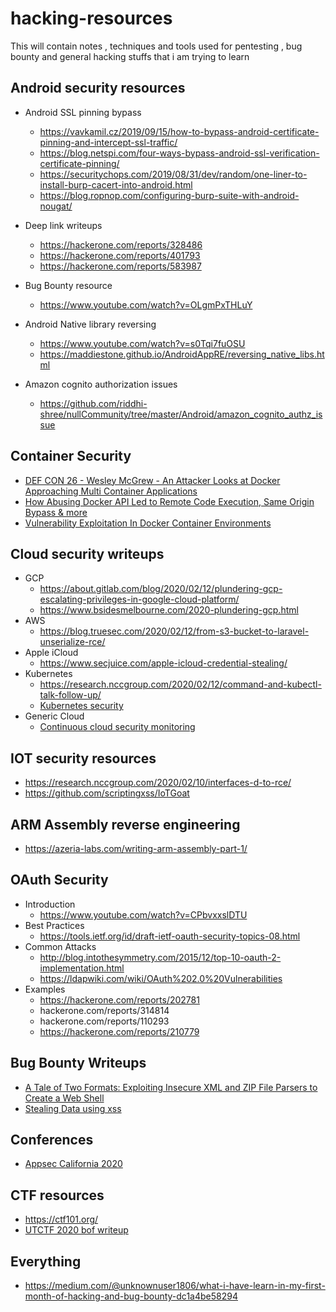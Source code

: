 # hacking-resources
This will contain notes , techniques and tools used for pentesting , bug bounty and general hacking stuffs that i am trying to learn

Android security resources
--------------------------
 - Android SSL pinning bypass
   - https://vavkamil.cz/2019/09/15/how-to-bypass-android-certificate-pinning-and-intercept-ssl-traffic/
   - https://blog.netspi.com/four-ways-bypass-android-ssl-verification-certificate-pinning/
   - https://securitychops.com/2019/08/31/dev/random/one-liner-to-install-burp-cacert-into-android.html
   - https://blog.ropnop.com/configuring-burp-suite-with-android-nougat/
   
 - Deep link writeups
   - https://hackerone.com/reports/328486
   - https://hackerone.com/reports/401793
   - https://hackerone.com/reports/583987
   
 - Bug Bounty resource
   - https://www.youtube.com/watch?v=OLgmPxTHLuY

 - Android Native library reversing
   - https://www.youtube.com/watch?v=s0Tqi7fuOSU
   - https://maddiestone.github.io/AndroidAppRE/reversing_native_libs.html
 - Amazon cognito authorization issues
   - https://github.com/riddhi-shree/nullCommunity/tree/master/Android/amazon_cognito_authz_issue

Container Security
------------------
 - [DEF CON 26 - Wesley McGrew - An Attacker Looks at Docker Approaching Multi Container Applications](https://www.youtube.com/watch?v=-Ug2vmRiI8g)
 - [How Abusing Docker API Led to Remote Code Execution, Same Origin Bypass & more](https://www.youtube.com/watch?v=w7tAfIlMIa0)
 - [Vulnerability Exploitation In Docker Container Environments](https://www.youtube.com/watch?v=77-jaeUKH7c)
 
Cloud security writeups
-----------------------
 - GCP
    - https://about.gitlab.com/blog/2020/02/12/plundering-gcp-escalating-privileges-in-google-cloud-platform/
    - https://www.bsidesmelbourne.com/2020-plundering-gcp.html
 - AWS
    - https://blog.truesec.com/2020/02/12/from-s3-bucket-to-laravel-unserialize-rce/
 - Apple iCloud
    - https://www.secjuice.com/apple-icloud-credential-stealing/
 - Kubernetes
    - https://research.nccgroup.com/2020/02/12/command-and-kubectl-talk-follow-up/
    - [Kubernetes security](https://www.youtube.com/watch?v=HPEXdU92N1A&list=PLhaoFbw_ejdo-4nSeRKNH1pRhdfsn3CI7&index=36&t=0s)
 - Generic Cloud
    - [Continuous cloud security monitoring](https://www.youtube.com/watch?v=ePCK8quTP2o&list=PLhaoFbw_ejdo-4nSeRKNH1pRhdfsn3CI7&index=42&t=0s)
    
IOT security resources
----------------------
 - https://research.nccgroup.com/2020/02/10/interfaces-d-to-rce/
 - https://github.com/scriptingxss/IoTGoat
 
ARM Assembly reverse engineering
-------------------------------
  - https://azeria-labs.com/writing-arm-assembly-part-1/


OAuth Security
-----------------
   - Introduction
       - https://www.youtube.com/watch?v=CPbvxxslDTU
   - Best Practices
       - https://tools.ietf.org/id/draft-ietf-oauth-security-topics-08.html
   - Common Attacks
       - http://blog.intothesymmetry.com/2015/12/top-10-oauth-2-implementation.html
       - https://ldapwiki.com/wiki/OAuth%202.0%20Vulnerabilities
   - Examples
       - https://hackerone.com/reports/202781
       - hackerone.com/reports/314814
       - hackerone.com/reports/110293
       - https://hackerone.com/reports/210779

Bug Bounty Writeups
--------------------
  - [A Tale of Two Formats: Exploiting Insecure XML and ZIP File Parsers to Create a Web Shell](https://spaceraccoon.dev/a-tale-of-two-formats-exploiting-insecure-xml-and-zip-file-parsers-to-create-a)
  - [Stealing Data using xss](https://medium.com/bugbountywriteup/stealing-your-data-using-xss-bf7e4a31e6ee)

Conferences
-----------
  - [Appsec California 2020](https://www.youtube.com/playlist?list=PLhaoFbw_ejdo-4nSeRKNH1pRhdfsn3CI7)  
  
CTF resources
-------------
  - https://ctf101.org/
  - [UTCTF 2020 bof writeup](https://medium.com/@craig.knott92/utctf-2020-bof-a069663f12a)
 
Everything
------------
  - https://medium.com/@unknownuser1806/what-i-have-learn-in-my-first-month-of-hacking-and-bug-bounty-dc1a4be58294

